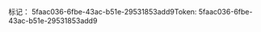<span data-ttu-id="16f2a-101">标记： 5faac036-6fbe-43ac-b51e-29531853add9</span><span class="sxs-lookup"><span data-stu-id="16f2a-101">Token: 5faac036-6fbe-43ac-b51e-29531853add9</span></span>